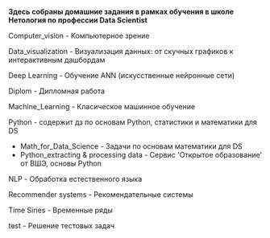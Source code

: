**Здесь собраны домашние задания в рамках обучения в школе Нетология по профессии Data Scientist**

Computer_vision - Компьютерное зрение

Data_visualization - Визуализация данных: от скучных графиков к интерактивным дашбордам

Deep Learning - Обучение ANN (искусственные нейронные сети) 

Diplom - Дипломная работа

Machine_Learning - Класическое машинное обучение

Python - содержит дз по основам Python, статистики и математики для DS
- Math_for_Data_Science - Задачи по основам математики для DS
- Python_extracting & processing data - Сервис 'Открытое образование' от ВШЭ, основы Python

NLP - Обработка естественного языка

Recommender systems - Рекомендательные системы

Time Siries - Временные ряды

test - Решение тестовых задач
